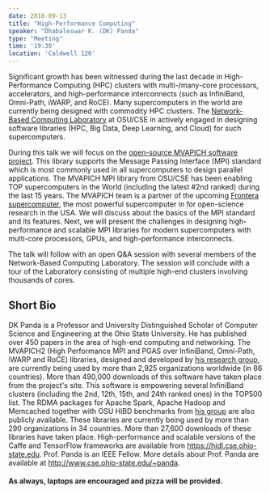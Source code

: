 ```yaml
---
date: 2018-09-13
title: "High-Performance Computing"
speaker: "Dhabaleswar K. (DK) Panda"
type: "Meeting"
time: '19:30'
location: 'Caldwell 120'
---
```


Significant growth has been witnessed during the last decade in High-Performance Computing (HPC) clusters with multi-/many-core processors, accelerators, and high-performance interconnects (such as InfiniBand, Omni-Path, iWARP, and RoCE). Many supercomputers in the world are currently being designed with commodity HPC clusters. The [Network-Based Computing Laboratory](http://nowlab.cse.ohio-state.edu) at OSU/CSE in actively engaged in designing software libraries (HPC, Big Data, Deep Learning, and Cloud) for such supercomputers.

During this talk we will focus on the [open-source MVAPICH software project](http://mvapich.cse.ohio-state.edu). This library supports the Message Passing Interface (MPI) standard which is most commonly used in all supercomputers to design parallel applications. The MVAPICH MPI library from OSU/CSE has been enabling TOP supercomputers in the World (including the latest #2nd ranked) during the last 15 years. The MVAPICH team is a partner of the upcoming [Frontera supercomputer](https://cse.osu.edu/news/2018/08/ohio-state-remains-forefront-supercomputer-advances), the most powerful supercomputer in for open-science research in the USA. We will discuss about the basics of the MPI standard and its features. Next, we will present the challenges in designing high-performance and scalable MPI libraries for modern supercomputers with multi-core processors, GPUs, and high-performance interconnects.

The talk will follow with an open Q&A session with several members of the Network-Based Computing Laboratory. The session will conclude with a tour of the Laboratory consisting of multiple high-end clusters involving thousands of cores.

Short Bio
---------

DK Panda is a Professor and University Distinguished Scholar of
Computer Science and Engineering at the Ohio State University.  He has published over 450 papers in the area of high-end computing and networking.  The MVAPICH2 (High Performance MPI and PGAS over InfiniBand, Omni-Path, iWARP and RoCE) libraries, designed and developed by [his research group](http://mvapich.cse.ohio-state.edu), are currently being used by more than 2,925 organizations worldwide (in 86 countries). More than 490,000 downloads of this software have taken place from the project's site. This software is empowering several InfiniBand clusters (including the 2nd, 12th, 15th, and 24th ranked ones) in the TOP500 list. The RDMA packages for Apache Spark, Apache Hadoop and Memcached together with OSU HiBD benchmarks from [his group](http://hibd.cse.ohio-state.edu) are also publicly available.  These libraries are currently being used by more than 290 organizations in 34 countries. More than 27,600 downloads of these libraries have taken place. High-performance and scalable versions of the Caffe and TensorFlow frameworks are available from https://hidl.cse.ohio-state.edu. Prof. Panda is an IEEE Fellow. More details about Prof. Panda are available at http://www.cse.ohio-state.edu/~panda.

#### As always, laptops are encouraged and pizza will be provided.
